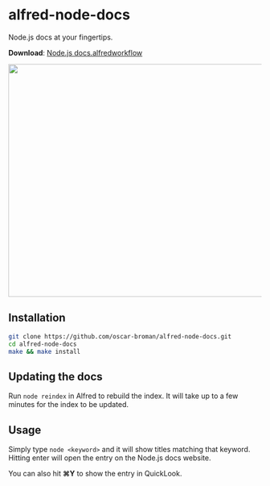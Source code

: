 alfred-node-docs
================

Node.js docs at your fingertips.

**Download**: [Node.js docs.alfredworkflow](https://github.com/oscar-broman/alfred-node-docs/blob/master/build/Node.js%20docs.alfredworkflow?raw=true)

<p align="center">
  <img src="https://raw.github.com/oscar-broman/alfred-node-docs/master/preview.png" width="620" height="462">
</p>

## Installation

```bash
git clone https://github.com/oscar-broman/alfred-node-docs.git
cd alfred-node-docs
make && make install
```

## Updating the docs

Run `node reindex` in Alfred to rebuild the index. It will take up to a few minutes for the index to be updated.

## Usage

Simply type `node <keyword>` and it will show titles matching that keyword. Hitting enter will open the entry on the Node.js docs website.

You can also hit **⌘Y** to show the entry in QuickLook.
